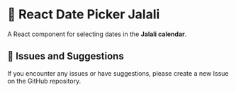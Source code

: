 # 📆 React Date Picker Jalali

A React component for selecting dates in the **Jalali calendar**.

## 📝 Issues and Suggestions

If you encounter any issues or have suggestions, please create a new Issue on the GitHub repository.
